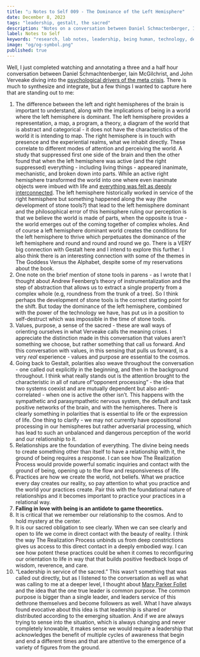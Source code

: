 ```yaml
---
title: "❏ Notes to Self 009 - The Dominance of the Left Hemisphere"
date: December 8, 2023
tags: "leadership, gestalt, the sacred"
description: "Notes on a conversation between Daniel Schmactenberger, Iain McGilchrist, and John Verveake"
label: Notes to Self
keywords: "research, lab notes, leadership, being human, technology, design, cosmology, worlding"
image: "og/og-symbol.png"
published: true
---
```


Well, I just completed watching and annotating a three and a half hour conversation between Daniel Schmachtenberger, Iain McGilchrist, and John Verveake diving into the [psychological drivers of the meta crisis](https://youtu.be/-6V0qmDZ2gg?si=mfN9puqg25N3nsic). There is much to synthesize and integrate, but a few things I wanted to capture here that are standing out to me:

1. The difference between the left and right hemispheres of the brain is important to understand, along with the implications of being in a world where the left hemisphere is dominant. The left hemisphere provides a representation, a map, a program, a theory, a diagram of the world that is abstract and categorical - it does not have the characteristics of the world it is intending to map. The right hemisphere is in touch with presence and the experiential realms, what we inhabit directly. These correlate to different modes of attention and perceiving the world. A study that suppressed first one side of the brain and then the other found that when the left hemisphere was active (and the right suppressed) everything - including living things - appeared inanimate, mechanistic, and broken down into parts. While an active right hemisphere transformed the world into one where even inanimate objects were imbued with life and [everything was felt as deeply interconnected](https://www.ted.com/talks/jill_bolte_taylor_my_stroke_of_insight?language=en). The left hemisphere historically worked in service of the right hemisphere but something happened along the way (the development of stone tools?) that lead to the left hemisphere dominant and the philosophical error of this hemisphere ruling our perception is that we believe the world is made of parts, when the opposite is true - the world emerges out of the coming together of complex wholes. And of course a left hemisphere dominant world creates the conditions for the left hemisphere to thrive which perpetuates the dominance of the left hemisphere and round and round and round we go. There is a VERY big connection with Gestalt here and I intend to explore this further. I also think there is an interesting connection with some of the themes in The Goddess Versus the Alphabet, despite some of my reservations about the book.
2. One note on the brief mention of stone tools in parens - as I wrote that I thought about Andrew Feenberg’s theory of instrumentalization and the step of abstraction that allows us to extract a single property from a complex whole (e.g, roundness from the trunk of a tree). So I think perhaps the development of stone tools is the correct starting point for the shift. But today the dominance of the left hemisphere, combined with the power of the technology we have, has put us in a position to self-destruct which was impossible in the time of stone tools.
3. Values, purpose, a sense of the sacred - these are wall ways of orienting ourselves in what Verveake calls the meaning crises. I appreciate the distinction made in this conversation that values aren’t something we choose, but rather something that call us forward. And this conversation with values, in this sensing that pulls us forward, is a very _real_ experience - values and purpose are essential to the cosmos.
4. Going back to Gestalt, polarities also weave throughout the conversation - one called out explicitly in the beginning, and then in the background throughout. I think what really stands out is the attention brought to the characteristic in all of nature of“opponent processing” - the idea that two systems coexist and are mutually dependent but also anti-correlated - when one is active the other isn’t. This happens with the sympathetic and parasympathetic nervous system, the default and task positive networks of the brain, and with the hemispheres. There is clearly something in polarities that is essential to life or the expression of life. One thing to clarify - we may not currently have oppositional processing in our hemispheres but rather adversarial processing, which has lead to such an unbalanced and dangerous perception of the world and our relationship to it.
5. Relationships are the foundation of everything. The divine being needs to create something other than itself to have a relationship with it, the ground of being requires a response. I can see how The Realization Process would provide powerful somatic inquiries and contact with the ground of being, opening up to the flow and responsiveness of life.
6. Practices are how we create the world, not beliefs. What we practice every day creates our reality, so pay attention to what you practice and the world your practices create. Pair this with the foundational nature of relationships and it becomes important to practice your practices in a relational way.
7. **Falling in love with being is an antidote to game theoretics.**
8. It is critical that we remember our relationship to the cosmos. And to hold mystery at the center.
9. It is our sacred obligation to see clearly. When we can see clearly and open to life we come in direct contact with the beauty of reality. I think the way The Realization Process unbinds us from deep constrictions gives us access to this direct contact in a deeply embodied way. I can see how potent these practices could be when it comes to reconfiguring our orientation to life in way that that builds positive feedback loops of wisdom, reverence, and care.
10. “Leadership in service of the sacred.” This wasn’t something that was called out directly, but as I listened to the conversation as well as what was calling to me at a deeper level, I thought about [Mary Parker Follet](https://methodandmatter.com/notes/003/) and the idea that the one true leader is common purpose. The common purpose is bigger than a single leader, and leaders service of this dethrone themselves and become followers as well. What I have always found evocative about this idea is that leadership is shared or distributed according to the emerging situation. And if we are always trying to sense into the situation, which is always changing and never completely knowable, it makes sense we would require a leadership that acknowledges the benefit of multiple cycles of awareness that begin and end a different times and that are attentive to the emergence of a variety of figures from the ground.
